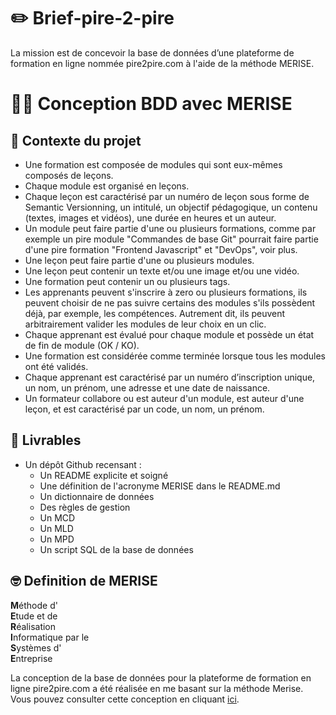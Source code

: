 # ✏️ Brief-pire-2-pire
La mission est de concevoir la base de données d’une plateforme de formation en ligne nommée pire2pire.com à l'aide de la méthode MERISE.

# 👩‍💻 Conception BDD avec MERISE
## 📢 Contexte du projet
- Une formation est composée de modules qui sont eux-mêmes composés de leçons.
- Chaque module est organisé en leçons.
- Chaque leçon est caractérisé par un numéro de leçon sous forme de Semantic Versionning, un intitulé, un objectif pédagogique, un contenu (textes, images et vidéos), une durée en heures et un auteur.
- Un module peut faire partie d'une ou plusieurs formations, comme par exemple un pire module "Commandes de base Git" pourrait faire partie d'une pire formation "Frontend Javascript" et "DevOps", voir  plus.
- Une leçon peut faire partie d'une ou plusieurs modules.
- Une leçon peut contenir un texte et/ou une image et/ou une vidéo.
- Une formation peut contenir un ou plusieurs tags.
- Les apprenants peuvent s'inscrire à zero ou plusieurs formations, ils peuvent choisir de ne pas suivre certains des modules s'ils possèdent déjà, par exemple, les compétences. Autrement dit, ils peuvent arbitrairement valider les modules de leur choix en un clic.
- Chaque apprenant est évalué pour chaque module et possède un état de fin de module (OK / KO).
- Une formation est considérée comme terminée lorsque tous les modules ont été validés.
- Chaque apprenant est caractérisé par un numéro d’inscription unique, un nom, un prénom, une adresse et une date de naissance.
- Un formateur collabore ou est auteur d'un module, est auteur d'une leçon, et est caractérisé par un code, un nom, un prénom.

## 📜 Livrables
- Un dépôt Github recensant : 
    - Un README explicite et soigné
    - Une définition de l'acronyme MERISE dans le README.md
    - Un dictionnaire de données
    - Des règles de gestion
    - Un MCD
    - Un MLD
    - Un MPD
    - Un script SQL de la base de données

## 🤓 Definition de MERISE
**M**éthode d'<br/>
**E**tude et de<br/>
**R**éalisation<br/>
**I**nformatique par le<br/>
**S**ystèmes d'<br/>
**E**ntreprise<br/>

La conception de la base de données pour la plateforme de formation en ligne pire2pire.com a été réalisée en me basant sur la méthode Merise. Vous pouvez consulter cette conception en cliquant <a href="database_design.md">ici</a>.